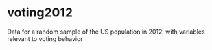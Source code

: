 # voting2012
Data for a random sample of the US population in 2012, with variables relevant to voting behavior
